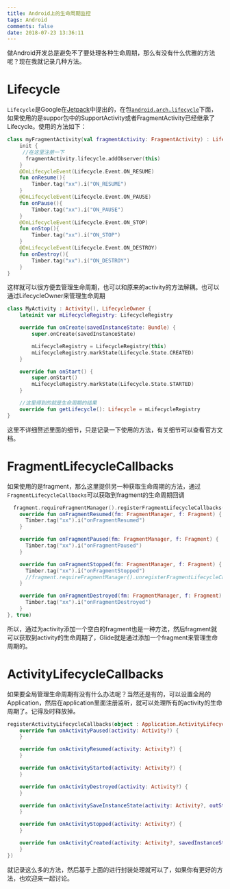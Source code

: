 ```yaml
---
title: Android上的生命周期监控
tags: Android
comments: false
date: 2018-07-23 13:36:11
---
```

做Android开发总是避免不了要处理各种生命周期，那么有没有什么优雅的方法呢？现在我就记录几种方法。
# Lifecycle  
`Lifecycle`是Google在[Jetpack](https://developer.android.google.cn/jetpack/)中提出的，在包[`android.arch.lifecycle`](https://developer.android.com/reference/android/arch/lifecycle/package-summary.html)下面，如果使用的是suppor包中的SupportActivity或者FragmentActivity已经继承了Lifecycle。使用的方法如下：
<!-- more -->
```kotlin
class myFragmentActivity(val fragmentActivity: FragmentActivity) : LifecycleObserver {
    init {
     //在这里注册一下
      fragmentActivity.lifecycle.addObserver(this)
    }
    @OnLifecycleEvent(Lifecycle.Event.ON_RESUME)
    fun onResume(){
        Timber.tag("xx").i("ON_RESUME")
    }
    @OnLifecycleEvent(Lifecycle.Event.ON_PAUSE)
    fun onPause(){
        Timber.tag("xx").i("ON_PAUSE")
    }
    @OnLifecycleEvent(Lifecycle.Event.ON_STOP)
    fun onStop(){
        Timber.tag("xx").i("ON_STOP")
    }
    @OnLifecycleEvent(Lifecycle.Event.ON_DESTROY)
    fun onDestroy(){
        Timber.tag("xx").i("ON_DESTROY")
    }
}
```
这样就可以很方便去管理生命周期，也可以和原来的activity的方法解耦。也可以通过LifecycleOwner来管理生命周期
```kotlin
class MyActivity : Activity(), LifecycleOwner {
    lateinit var mLifecycleRegistry: LifecycleRegistry

    override fun onCreate(savedInstanceState: Bundle) {
        super.onCreate(savedInstanceState)

        mLifecycleRegistry = LifecycleRegistry(this)
        mLifecycleRegistry.markState(Lifecycle.State.CREATED)
    }

    override fun onStart() {
        super.onStart()
        mLifecycleRegistry.markState(Lifecycle.State.STARTED)
    }

    //这里得到的就是生命周期的结果
    override fun getLifecycle(): Lifecycle = mLifecycleRegistry
}
```
这里不详细赘述里面的细节，只是记录一下使用的方法，有关细节可以查看官方文档。

# FragmentLifecycleCallbacks
如果使用的是fragment，那么这里提供另一种获取生命周期的方法，通过`FragmentLifecycleCallbacks`可以获取到fragment的生命周期回调
```kotlin
  fragment.requireFragmentManager().registerFragmentLifecycleCallbacks(object : FragmentManager.FragmentLifecycleCallbacks() {
    override fun onFragmentResumed(fm: FragmentManager, f: Fragment) {
      Timber.tag("xx").i("onFragmentResumed")
    }

    override fun onFragmentPaused(fm: FragmentManager, f: Fragment) {
      Timber.tag("xx").i("onFragmentPaused")
    }

    override fun onFragmentStopped(fm: FragmentManager, f: Fragment) {
      Timber.tag("xx").i("onFragmentStopped")
      //fragment.requireFragmentManager().unregisterFragmentLifecycleCallbacks(this)
    }

    override fun onFragmentDestroyed(fm: FragmentManager, f: Fragment) {
      Timber.tag("xx").i("onFragmentDestroyed")
    }
}, true)
```
所以，通过为activity添加一个空白的fragment也是一种方法，然后fragment就可以获取到activity的生命周期了，Glide就是通过添加一个fragment来管理生命周期的。

# ActivityLifecycleCallbacks
如果要全局管理生命周期有没有什么办法呢？当然还是有的，可以设置全局的Application，然后在application里面注册监听，就可以处理所有的activity的生命周期了。记得及时释放掉。
```kotlin
registerActivityLifecycleCallbacks(object : Application.ActivityLifecycleCallbacks {
    override fun onActivityPaused(activity: Activity?) {
    }

    override fun onActivityResumed(activity: Activity?) {
    }

    override fun onActivityStarted(activity: Activity?) {
    }

    override fun onActivityDestroyed(activity: Activity?) {
    }

    override fun onActivitySaveInstanceState(activity: Activity?, outState: Bundle?) {
    }

    override fun onActivityStopped(activity: Activity?) {
    }

    override fun onActivityCreated(activity: Activity?, savedInstanceState: Bundle?) {
    }
})
```

就记录这么多的方法，然后基于上面的进行封装处理就可以了，如果你有更好的方法，也欢迎来一起讨论。
